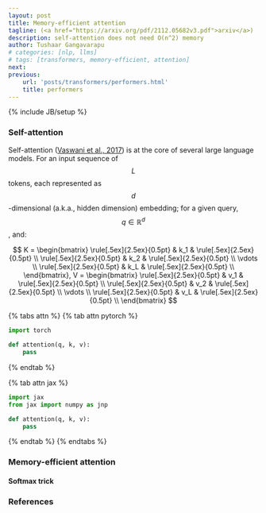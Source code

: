 ```yaml
---
layout: post
title: Memory-efficient attention
tagline: (<a href="https://arxiv.org/pdf/2112.05682v3.pdf">arxiv</a>)
description: self-attention does not need O(n^2) memory
author: Tushaar Gangavarapu
# categories: [nlp, llms]
# tags: [transformers, memory-efficient, attention]
next:
previous: 
    url: 'posts/transformers/performers.html'
    title: performers
---
```

{% include JB/setup %}

### Self-attention

Self-attention (<a href="https://arxiv.org/abs/1706.03762">Vaswani et al., 2017</a>) is at the core of several large language models. For an input sequence of $$L$$ tokens, each represented as $$d$$-dimensional (a.k.a., hidden dimension) embedding; for a given query, $$q \in \mathbb{R}^d$$, and:

$$
K = \begin{bmatrix}
\rule[.5ex]{2.5ex}{0.5pt} & k_1 & \rule[.5ex]{2.5ex}{0.5pt} \\
\rule[.5ex]{2.5ex}{0.5pt} & k_2 & \rule[.5ex]{2.5ex}{0.5pt} \\
\vdots \\
\rule[.5ex]{2.5ex}{0.5pt} & k_L & \rule[.5ex]{2.5ex}{0.5pt} \\
\end{bmatrix}, V = \begin{bmatrix}
\rule[.5ex]{2.5ex}{0.5pt} & v_1 & \rule[.5ex]{2.5ex}{0.5pt} \\
\rule[.5ex]{2.5ex}{0.5pt} & v_2 & \rule[.5ex]{2.5ex}{0.5pt} \\
\vdots \\
\rule[.5ex]{2.5ex}{0.5pt} & v_L & \rule[.5ex]{2.5ex}{0.5pt} \\
\end{bmatrix}
$$

{% tabs attn %}
{% tab attn pytorch %}
```python
import torch

def attention(q, k, v):
    pass
```
{% endtab %}

{% tab attn jax %}
```python
import jax
from jax import numpy as jnp

def attention(q, k, v):
    pass
```
{% endtab %}
{% endtabs %}

### Memory-efficient attention

#### Softmax trick

### References

